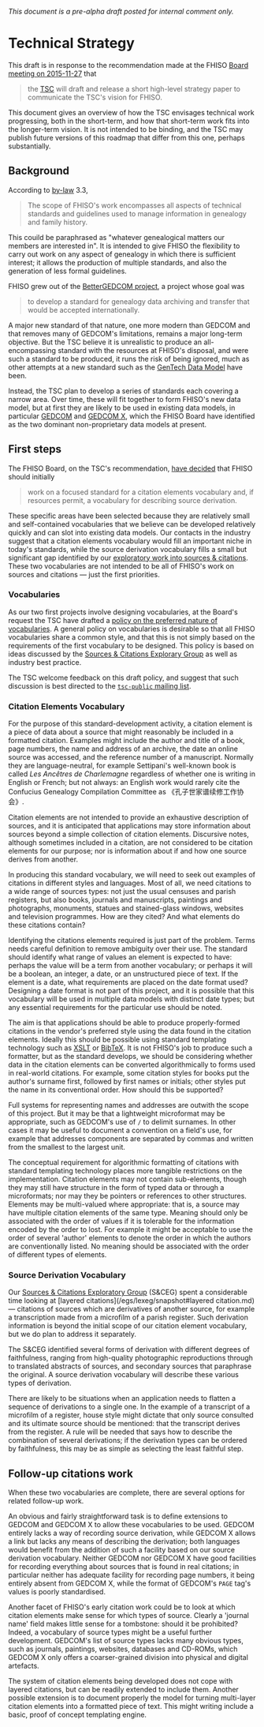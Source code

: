 *This document is a pre-alpha draft posted for internal comment only.*

# Technical Strategy

This draft is in response to the recommendation made at the FHISO [Board
meeting on 2015-11-27](/aboutfhiso/fhiso-board/minutes/2015-11-27/) that

> the [TSC](/tsc) will draft and release a short high-level strategy
> paper to communicate the TSC's vision for FHISO.

This document gives an overview of how the TSC envisages technical work
progressing, both in the short-term, and how that short-term work fits
into the longer-term vision.  It is not intended to be binding, and the
TSC may publish future versions of this roadmap that differ from this
one, perhaps substantially.

## Background

According to [by-law](/by-laws) 3.3,

> The scope of FHISO's work encompasses all aspects of technical
> standards and guidelines used to manage information in genealogy and
> family history.

This couild be paraphrased as "whatever genealogical matters our members
are interested in".  It is intended to give FHISO the flexibility to
carry out work on any aspect of genealogy in which there is sufficient
interest; it allows the production of multiple standards, and also the
generation of less formal guidelines.

FHISO grew out of the [BetterGEDCOM
project](http://bettergedcom.wikispaces.com/), a project whose goal was 

> to develop a standard for genealogy data archiving and
> transfer that would be accepted internationally.

A major new standard of that nature, one more modern than GEDCOM and
that removes many of GEDCOM's limitations, remains a major long-term
objective.  But the TSC believe it is unrealistic to produce an
all-encompassing standard with the resources at FHISO's disposal, and
were such a standard to be produced, it runs the risk of being ignored,
much as other attempts at a new standard such as the [GenTech Data
Model](http://www.ngsgenealogy.org/cs/GenTech_Projects) have been.

Instead, the TSC plan to develop a series of standards each covering a
narrow area.  Over time, these will fit together to form FHISO's new
data model, but at first they are likely to be used in existing data
models, in particular [GEDCOM](https://en.wikipedia.org/wiki/GEDCOM) and
[GEDCOM X](http://gedcomx.org/), which the FHISO Board have identified
as the two dominant non-proprietary data models at present.  

## First steps

The FHISO Board, on the TSC's recommendation, [have
decided](/aboutfhiso/fhiso-board/minutes/2015-11-27/) that FHISO should
initially

> work on a focused standard for a citation elements vocabulary and, if
> resources permit, a vocabulary for describing source derivation.

These specific areas have been selected because they are relatively
small and self-contained vocabularies that we believe can be developed
relatively quickly and can slot into existing data models.  Our contacts
in the industry suggest that a citation elements vocabulary would fill
an important niche in today's standards, while the source derivation
vocabulary fills a small but significant gap identified by our
[exploratory work into sources & citations](/egs/sceg).  These two
vocabularies are not intended to be all of FHISO's work on sources and
citations &mdash; just the first priorities.

### Vocabularies

As our two first projects involve designing vocabularies, at the Board's
request the TSC have drafted a [policy on the preferred nature of
vocabularies](/policies/vocabularies).  A general policy on vocabularies
is desirable so that all FHISO vocabularies share a common style, and
that this is not simply based on the requirements of the first
vocabulary to be designed.  This policy is based on ideas discussed by
the [Sources & Citations Explorary Group](/egs/sceg) as well as industry
best practice.  

The TSC welcome feedback on this draft policy, and suggest that
such discussion is best directed to the [`tsc-public` mailing
list](/tsc-public).

### Citation Elements Vocabulary

For the purpose of this standard-development activity, a citation element is a piece of data
about a source that might reasonably be included in a formatted
citation.  Examples might include the author and title of a book, page
numbers, the name and address of an archive, the date an online source
was accessed, and the reference number of a manuscript.  Normally they
are language-neutral, for example Settipani's well-known book is called
*Les Ancêtres de Charlemagne* regardless of whether one is writing in
English or French; but not always: an English work would rarely cite the
Confucius Genealogy Compilation Committee as 《孔子世家谱续修工作协会》.

Citation elements are not intended to provide an exhaustive description
of sources, and it is anticipated that applications may store
information about sources beyond a simple collection of citation
elements.  Discursive notes, although sometimes included in a citation,
are not considered to be citation elements for our purpose; nor is
information about if and how one source derives from another.  

In producing this standard vocabulary, we will need to seek out examples
of citations in different styles and languages.  Most of all, we need
citations to a wide range of sources types: not just the usual censuses
and parish registers, but also books, journals and manuscripts,
paintings and photographs, monuments, statues and stained-glass windows,
websites and television programmes.  How are they cited?  And what
elements do these citations contain?

Identifying the citations elements required is just part of the problem.
Terms needs careful definition to remove ambiguity over their use.  The
standard should identify what range of values an element is expected to
have: perhaps the value will be a term from another vocabulary; or
perhaps it will be a boolean, an integer, a date, or an unstructured
piece of text.  If the element is a date, what requirements are placed
on the date format used?  Designing a date format is not part of this
project, and it is possible that this vocabulary will be used in
multiple data models with distinct date types; but any essential
requirements for the particular use should be noted.

The aim is that applications should be able to produce properly-formed
citations in the vendor's preferred style using the data found in
the citation elements.  Ideally this should be possible using standard
templating technology such as [XSLT](http://www.w3.org/Style/XSL/) or
[BibTeX](https://www.ctan.org/pkg/bibtex?lang=en).  It is not FHISO's
job to produce such a formatter, but as the standard develops, we
should be considering whether data in the citation elements can be
converted algorithmically to forms used in real-world citations.  For
example, some citation styles for books put the author's surname first,
followed by first names or initials; other styles put the name in its
conventional order.  How should this be supported?

Full systems for representing names and addresses are outwith the scope
of this project.  But it may be that a lightweight microformat may be
appropriate, such as GEDCOM's use of `/` to delimit surnames.  In other
cases it may be useful to document a convention on a field's use, for
example that addresses components are separated by commas and written
from the smallest to the largest unit.

The conceptual requirement for algorithmic formatting of citations with
standard templating technology places more tangible restrictions on the
implementation.  Citation elements may not contain sub-elements, though
they may still have structure in the form of typed data or through a
microformats; nor may they be pointers or references to other
structures.  Elements may be multi-valued where appropriate: that is, a
source may have multiple citation elements of the same type.  Meaning
should only be associated with the order of values if it is tolerable
for the information encoded by the order to lost.  For example it might
be acceptable to use the order of several 'author' elements to denote
the order in which the authors are conventionally listed.  No meaning
should be associated with the order of different types of elements.

### Source Derivation Vocabulary

Our [Sources & Citations Exploratory Group](/egs/sceg) (S&CEG) spent a
considerable time looking at [layered
citations](/egs/lexeg/snapshot#layered citation.md) &mdash; citations of
sources which are derivatives of another source, for example a
transcription made from a microfilm of a parish register.  Such
derivation information is beyond the initial scope of our citation
element vocabulary, but we do plan to address it separately.  

The S&CEG identified several forms of derivation with different degrees
of faithfulness, ranging from high-quality photographic reproductions
through to translated abstracts of sources, and secondary sources that
paraphrase the original.   A source derivation vocabulary will describe
these various types of derivation.

There are likely to be situations when an application needs to flatten a
sequence of derivations to a single one.  In the example of a transcript
of a microfilm of a register, house style might dictate that only
source consulted and its ultimate source should be mentioned: that the
transcript derives from the register.  A rule will be needed that says
how to describe the combination of several derivations; if the
derivation types can be ordered by faithfulness, this may be as simple
as selecting the least faithful step.

## Follow-up citations work

When these two vocabularies are complete, there are several options for
related follow-up work.  

An obvious and fairly straightforward task is to define extensions to
GEDCOM and GEDCOM X to allow these vocabularies to be used.  GEDCOM
entirely lacks a way of recording source derivation, while GEDCOM X
allows a link but lacks any means of describing the derivation; both
languages would benefit from the addition of such a facility based on
our source derivation vocabulary.  Neither GEDCOM nor GEDCOM X have good
facilities for recording everything about sources that is found in real
citations; in particular neither has adequate facility for recording
page numbers, it being entirely absent from GEDCOM X, while the format
of GEDCOM's `PAGE` tag's values is poorly standardised.

Another facet of FHISO's early citation work could be to look at which
citation elements make sense for which types of source.  Clearly a
'journal name' field makes little sense for a tombstone: should it be
prohibited?  Indeed, a vocabulary of source types might be a useful
further development.  GEDCOM's list of source types lacks many obvious
types, such as journals, paintings, websites, databases and CD-ROMs,
which GEDCOM X only offers a coarser-grained division into physical and
digital artefacts.

The system of citation elements being developed does not cope with
layered citations, but can be readily extended to include them.  Another
possible extension is to document properly the model for turning
multi-layer citation elements into a formatted piece of text.  This
might writing include a basic, proof of concept templating engine.

